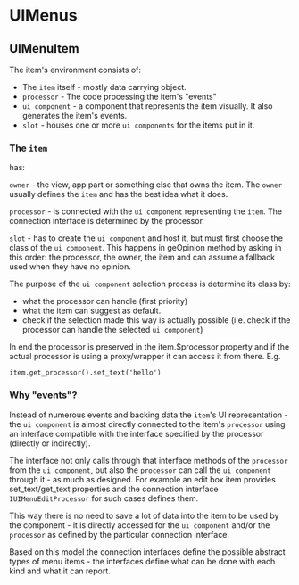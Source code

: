 # UIMenus


## UIMenuItem

The item's environment consists of:

* The `item` itself - mostly data carrying object.
* `processor` - The code processing the item's "events"
* `ui component` - a component that represents the item visually. It also generates the item's events.
* `slot` - houses one or more `ui components` for the items put in it.


### **The `item`**

has:

`owner` - the view, app part or something else that owns the item. The `owner` usually defines the `item` and has the best idea what it does.

`processor` - is connected with the `ui component` representing the `item`. The connection interface is determined by the processor.

`slot` - has to create the `ui component` and host it, but must first choose the class of the `ui component`. This happens in geOpinion method by asking in this order: the processor, the owner, the item and can assume a fallback used when they have no opinion.

The purpose of the `ui component` selection process is determine its class by:

- what the processor can handle (first priority)
- what the item can suggest as default.
- check if the selection made this way is actually possible (i.e. check if the processor can handle the selected `ui component`)

In end the processor is preserved in the item.$processor property and if the actual processor is using a proxy/wrapper it can access it from there. E.g.

    item.get_processor().set_text('hello')


### **Why "events"**?

Instead of numerous events and backing data the `item`'s UI representation - the `ui component` is almost directly connected to the item's `processor` using an interface compatible with the interface specified by the processor (directly or indirectly).

The interface not only calls through that interface methods of the `processor` from the `ui component`, but also the `processor` can call the `ui component` through it - as much as designed. For example an edit box item provides set_text/get_text properties and the connection interface `IUIMenuEditProcessor` for such cases defines them.

This way there is no need to save a lot of data into the item to be used by the component - it is directly accessed for the `ui component` and/or the `processor` as defined by the particular connection interface.

Based on this model the connection interfaces define the possible abstract types of menu items - the interfaces define what can be done with each kind and what it can report.
